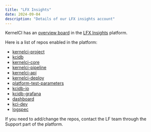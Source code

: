 ```yaml
---
title: "LFX Insights"
date: 2024-09-04
description: "Details of our LFX insights account"
---
```


KernelCI has an [overview board](https://insights.lfx.linuxfoundation.org/foundation/kernelci/overview/github?project=kernelci-project&routedFrom=Github) in the [LFX Insights](https://insights.lfx.linuxfoundation.org/) platform.

Here is a list of repos enabled in the platform:

* [kernelci-project](https://github.com/kernelci/kernelci-project)
* [kcidb](https://github.com/kernelci/kcidb)
* [kernelci-core](https://github.com/kernelci/kernelci-core)
* [kernelci-pipeline](https://github.com/kernelci/kernelci-pipeline)
* [kernelci-api](https://github.com/kernelci/kernelci-api)
* [kernelci-deploy](https://github.com/kernelci/kernelci-deploy)
* [platform-test-parameters](https://github.com/kernelci/platform-test-parameters)
* [kcidb-io](https://github.com/kernelci/kcidb-io)
* [kcidb-grafana](https://github.com/kernelci/kcidb-grafana)
* [dashboard](https://github.com/kernelci/dashboard)
* [kci-dev](https://github.com/kernelci/kci-dev)
* [logspec](https://github.com/kernelci/logspec)

If you need to add/change the repos, contact the LF team through the Support part of the platform.
